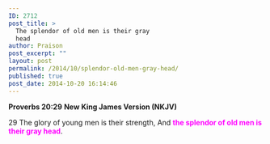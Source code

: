 ```yaml
---
ID: 2712
post_title: >
  The splendor of old men is their gray
  head
author: Praison
post_excerpt: ""
layout: post
permalink: /2014/10/splendor-old-men-gray-head/
published: true
post_date: 2014-10-20 16:14:46
---
```

<strong>Proverbs 20:29</strong>
<strong> New King James Version (NKJV)</strong>

29 The glory of young men is their strength,
And <span style="color: #ff00ff;"><strong>the splendor of old men is their gray head</strong></span>.